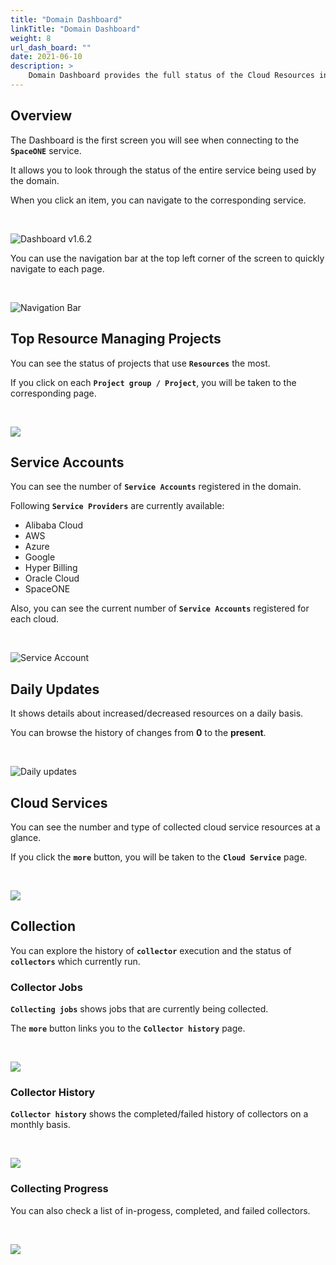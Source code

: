 ```yaml
---
title: "Domain Dashboard"
linkTitle: "Domain Dashboard"
weight: 8
url_dash_board: "" 
date: 2021-06-10
description: >
    Domain Dashboard provides the full status of the Cloud Resources in your domain.
---
```


## Overview

The Dashboard is the first screen you will see when connecting to the **`SpaceONE`** service.

  
It allows you to look through the status of the entire service being used by the domain. 

When you click an item, you can navigate to the corresponding service.

<br>

![Dashboard v1.6.2](/docs/guides/user_guide/dashboard/dashboard_img/dashboard_img_01.png)


You can use the navigation bar at the top left corner of the screen to quickly navigate to each page.

<br>

![Navigation Bar](/docs/guides/user_guide/dashboard/dashboard_img/dashboard_img_02.png)



## Top Resource Managing Projects

You can see the status of projects that use **`Resources`** the most. 

If you click on each  **`Project group / Project`**, you will be taken to the corresponding page.

<br>

![](/docs/guides/user_guide/dashboard/dashboard_img/dashboard_img_03.png)



## Service Accounts

You can see the number of **`Service Accounts`** registered in the domain. 

Following **`Service Providers`** are currently available: 

* Alibaba Cloud
* AWS
* Azure
* Google
* Hyper Billing
* Oracle Cloud
* SpaceONE

<!-- * AWS
* Azure
* GCP
* Megazone Hyper Billing
* Megazone -->

Also, you can see the current number of **`Service Accounts`** registered for each cloud.

<br>

![Service Account](/docs/guides/user_guide/dashboard/dashboard_img/dashboard_img_04.png)



## Daily Updates

It shows details about increased/decreased resources on a daily basis. 

You can browse the history of changes from **0** to the **present**. 


<br>

![Daily updates](/docs/guides/user_guide/dashboard/dashboard_img/dashboard_img_05.png)



## Cloud Services

You can see the number and type of collected cloud service resources at a glance. 

If you click the **`more`** button, you will be taken to the **`Cloud Service`** page.

<br>

![](/docs/guides/user_guide/dashboard/dashboard_img/dashboard_img_06.png)

## Collection

You can explore the history of **`collector`** execution and the status of **`collectors`** which currently run.

### Collector Jobs

**`Collecting jobs`** shows jobs that are currently being collected. 

The **`more`** button links you to the **`Collector history`** page.

<br>

![](/docs/guides/user_guide/dashboard/dashboard_img/dashboard_img_07.png)

### Collector History

**`Collector history`** shows the completed/failed history of collectors on a monthly basis.

<br>

![](/docs/guides/user_guide/dashboard/dashboard_img/dashboard_img_08.png)

### Collecting Progress

 You can also check a list of in-progess, completed, and failed collectors.

<br>

![](/docs/guides/user_guide/dashboard/dashboard_img/dashboard_img_09.png)

